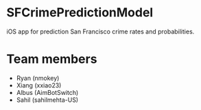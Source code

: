 # SFCrimePredictionModel
iOS app for prediction San Francisco crime rates and probabilities.

# Team members
- Ryan (nmokey)
- Xiang (xxiao23)
- Albus (AimBotSwitch)
- Sahil (sahilmehta-US)
